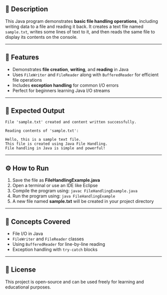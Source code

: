 
## 📘 Description

This Java program demonstrates **basic file handling operations**, including writing data to a file and reading it back.
It creates a text file named `sample.txt`, writes some lines of text to it, and then reads the same file to display its contents on the console.

---

## 🧩 Features

* Demonstrates **file creation**, **writing**, and **reading** in Java
* Uses `FileWriter` and `FileReader` along with `BufferedReader` for efficient file operations
* Includes **exception handling** for common I/O errors
* Perfect for beginners learning Java I/O streams

---

## 🏁 Expected Output

```
File 'sample.txt' created and content written successfully.

Reading contents of 'sample.txt':

Hello, this is a sample text file.
This file is created using Java File Handling.
File handling in Java is simple and powerful!
```

---

## ⚙️ How to Run

1. Save the file as **FileHandlingExample.java**
2. Open a terminal or use an IDE like Eclipse
3. Compile the program using:
   `javac FileHandlingExample.java`
4. Run the program using:
   `java FileHandlingExample`
5. A new file named **sample.txt** will be created in your project directory

---

## 🧠 Concepts Covered

* File I/O in Java
* `FileWriter` and `FileReader` classes
* Using `BufferedReader` for line-by-line reading
* Exception handling with `try-catch` blocks

---

## 📄 License

This project is open-source and can be used freely for learning and educational purposes.
